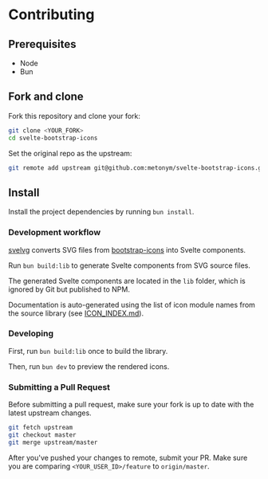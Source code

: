 # Contributing

## Prerequisites

- Node
- Bun

## Fork and clone

Fork this repository and clone your fork:

```bash
git clone <YOUR_FORK>
cd svelte-bootstrap-icons
```

Set the original repo as the upstream:

```bash
git remote add upstream git@github.com:metonym/svelte-bootstrap-icons.git
```

## Install

Install the project dependencies by running `bun install`.

### Development workflow

[svelvg](https://github.com/metonym/svelvg) converts SVG files from [bootstrap-icons](https://www.npmjs.com/package/bootstrap-icons) into Svelte components.

Run `bun build:lib` to generate Svelte components from SVG source files.

The generated Svelte components are located in the `lib` folder, which is ignored by Git but published to NPM.

Documentation is auto-generated using the list of icon module names from the source library (see [ICON_INDEX.md](./ICON_INDEX.md)).

### Developing

First, run `bun build:lib` once to build the library.

Then, run `bun dev` to preview the rendered icons.

### Submitting a Pull Request

Before submitting a pull request, make sure your fork is up to date with the latest upstream changes.

```bash
git fetch upstream
git checkout master
git merge upstream/master
```

After you've pushed your changes to remote, submit your PR. Make sure you are comparing `<YOUR_USER_ID>/feature` to `origin/master`.
